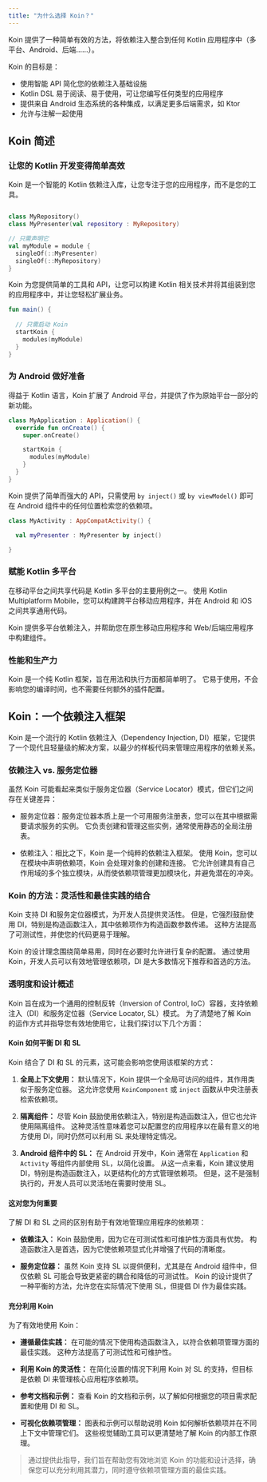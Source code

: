 ```yaml
---
title: "为什么选择 Koin？"
---
```

Koin 提供了一种简单有效的方法，将依赖注入整合到任何 Kotlin 应用程序中（多平台、Android、后端……）。

Koin 的目标是：
- 使用智能 API 简化您的依赖注入基础设施
- Kotlin DSL 易于阅读、易于使用，可让您编写任何类型的应用程序
- 提供来自 Android 生态系统的各种集成，以满足更多后端需求，如 Ktor
- 允许与注解一起使用

## Koin 简述

### 让您的 Kotlin 开发变得简单高效

Koin 是一个智能的 Kotlin 依赖注入库，让您专注于您的应用程序，而不是您的工具。

```kotlin

class MyRepository()
class MyPresenter(val repository : MyRepository) 

// 只需声明它
val myModule = module { 
  singleOf(::MyPresenter)
  singleOf(::MyRepository)
}
```

Koin 为您提供简单的工具和 API，让您可以构建 Kotlin 相关技术并将其组装到您的应用程序中，并让您轻松扩展业务。

```kotlin
fun main() { 
  
  // 只需启动 Koin
  startKoin {
    modules(myModule)
  }
} 
```

### 为 Android 做好准备

得益于 Kotlin 语言，Koin 扩展了 Android 平台，并提供了作为原始平台一部分的新功能。

```kotlin
class MyApplication : Application() {
  override fun onCreate() {
    super.onCreate()

    startKoin {
      modules(myModule)
    }
  } 
}
```

Koin 提供了简单而强大的 API，只需使用 `by inject()` 或 `by viewModel()` 即可在 Android 组件中的任何位置检索您的依赖项。

```kotlin
class MyActivity : AppCompatActivity() {

  val myPresenter : MyPresenter by inject()

} 
```

### 赋能 Kotlin 多平台

在移动平台之间共享代码是 Kotlin 多平台的主要用例之一。 使用 Kotlin Multiplatform Mobile，您可以构建跨平台移动应用程序，并在 Android 和 iOS 之间共享通用代码。

Koin 提供多平台依赖注入，并帮助您在原生移动应用程序和 Web/后端应用程序中构建组件。

### 性能和生产力

Koin 是一个纯 Kotlin 框架，旨在用法和执行方面都简单明了。 它易于使用，不会影响您的编译时间，也不需要任何额外的插件配置。

## Koin：一个依赖注入框架

Koin 是一个流行的 Kotlin 依赖注入（Dependency Injection, DI）框架，它提供了一个现代且轻量级的解决方案，以最少的样板代码来管理应用程序的依赖关系。

### 依赖注入 vs. 服务定位器

虽然 Koin 可能看起来类似于服务定位器（Service Locator）模式，但它们之间存在关键差异：

- 服务定位器：服务定位器本质上是一个可用服务注册表，您可以在其中根据需要请求服务的实例。 它负责创建和管理这些实例，通常使用静态的全局注册表。

- 依赖注入：相比之下，Koin 是一个纯粹的依赖注入框架。 使用 Koin，您可以在模块中声明依赖项，Koin 会处理对象的创建和连接。 它允许创建具有自己作用域的多个独立模块，从而使依赖项管理更加模块化，并避免潜在的冲突。

### Koin 的方法：灵活性和最佳实践的结合

Koin 支持 DI 和服务定位器模式，为开发人员提供灵活性。 但是，它强烈鼓励使用 DI，特别是构造函数注入，其中依赖项作为构造函数参数传递。 这种方法提高了可测试性，并使您的代码更易于理解。

Koin 的设计理念围绕简单易用，同时在必要时允许进行复杂的配置。 通过使用 Koin，开发人员可以有效地管理依赖项，DI 是大多数情况下推荐和首选的方法。

### 透明度和设计概述

Koin 旨在成为一个通用的控制反转（Inversion of Control, IoC）容器，支持依赖注入（DI）和服务定位器（Service Locator, SL）模式。 为了清楚地了解 Koin 的运作方式并指导您有效地使用它，让我们探讨以下几个方面：

#### Koin 如何平衡 DI 和 SL

Koin 结合了 DI 和 SL 的元素，这可能会影响您使用该框架的方式：

1. **全局上下文使用：** 默认情况下，Koin 提供一个全局可访问的组件，其作用类似于服务定位器。 这允许您使用 `KoinComponent` 或 `inject` 函数从中央注册表检索依赖项。

2. **隔离组件：** 尽管 Koin 鼓励使用依赖注入，特别是构造函数注入，但它也允许使用隔离组件。 这种灵活性意味着您可以配置您的应用程序以在最有意义的地方使用 DI，同时仍然可以利用 SL 来处理特定情况。

3. **Android 组件中的 SL：** 在 Android 开发中，Koin 通常在 `Application` 和 `Activity` 等组件内部使用 SL，以简化设置。 从这一点来看，Koin 建议使用 DI，特别是构造函数注入，以更结构化的方式管理依赖项。 但是，这不是强制执行的，开发人员可以灵活地在需要时使用 SL。

#### 这对您为何重要

了解 DI 和 SL 之间的区别有助于有效地管理应用程序的依赖项：

- **依赖注入：** Koin 鼓励使用，因为它在可测试性和可维护性方面具有优势。 构造函数注入是首选，因为它使依赖项显式化并增强了代码的清晰度。

- **服务定位器：** 虽然 Koin 支持 SL 以提供便利，尤其是在 Android 组件中，但仅依赖 SL 可能会导致更紧密的耦合和降低的可测试性。 Koin 的设计提供了一种平衡的方法，允许您在实际情况下使用 SL，但提倡 DI 作为最佳实践。

#### 充分利用 Koin

为了有效地使用 Koin：

- **遵循最佳实践：** 在可能的情况下使用构造函数注入，以符合依赖项管理方面的最佳实践。 这种方法提高了可测试性和可维护性。

- **利用 Koin 的灵活性：** 在简化设置的情况下利用 Koin 对 SL 的支持，但目标是依赖 DI 来管理核心应用程序依赖项。

- **参考文档和示例：** 查看 Koin 的文档和示例，以了解如何根据您的项目需求配置和使用 DI 和 SL。

- **可视化依赖项管理：** 图表和示例可以帮助说明 Koin 如何解析依赖项并在不同上下文中管理它们。 这些视觉辅助工具可以更清楚地了解 Koin 的内部工作原理。

> 通过提供此指导，我们旨在帮助您有效地浏览 Koin 的功能和设计选择，确保您可以充分利用其潜力，同时遵守依赖项管理方面的最佳实践。